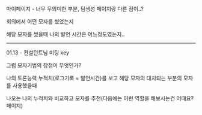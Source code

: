 







마이페이지 - 너무 무의미한 부분, 팀생성 페이지랑 다른 점이..?

회의에서 어떤 모자를 썼었는지 

해당 모자를 썼을때 나의 발언 시간은 어느정도였는지..



---

01.13 - 컨설턴트님 미팅 key



그럼 모자기법의 장점이 무엇인가?

나의 토론능력 누적치(로그기록 = 발언시간)를 보고 해당 모자의 대치되는 부분의 모자를 사용했을때

나오는 나의 누적치와 비교하고 모자를 추천(다음에는 이런 역할을 해보시는건 어때요? 페이지)



